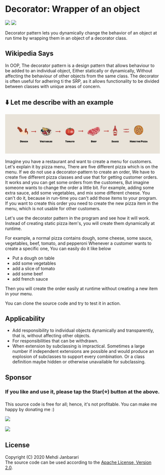 # Decorator: Wrapper of an object
[![](https://img.shields.io/badge/Extensibility-blue.svg?style=flat)](https://github.com/janbarari/decoratorpattern)
[![](https://img.shields.io/badge/Structural-green.svg?style=flat)](https://github.com/janbarari/decoratorpattern)

Decorator pattern lets you dynamically change the behavior of an object at run time by wrapping them in an object of a decorator class.

Wikipedia Says
-------
In OOP, The decorator pattern is a design pattern that allows behaviour to be added to an individual object, Either statically or dynamically, Without affecting the behaviour of other objects from the same class. The decorator is often useful for adhering ti the SRP, as it allows functionality to be divided between classes with unique areas of concern.

⬇️ Let me describe with an example
------
![](image.png)

Imagine you have a restaurant and want to create a menu for customers.
Let's explain it by pizza menu, There are five different pizza which is on the menu.
If we do not use a decorator-pattern to create an order, We have to create five different pizza classes and use that for getting customer orders. It works and you can get some orders from the customers,
But imagine someone wants to change the order a little bit. 
For example, adding some extra sauce, add some vegetables, and mix some different cheese.
You can't do it, because in run-time you can't add those items to your program.
If you want to create this order you need to create the new pizza item in the menu, which is not usable for other customers.

Let's use the decorator pattern in the program and see how it will work.
Instead of creating static pizza item's, you will create them dynamically at runtime.

For example, a normal pizza contains dough, some cheese, some sauce, vegetables, beef, tomato, and pepperoni 
Whenever a customer wants to create a specific one, You can easily do it like below
  
- Put a dough on table  
- add some vegetables  
- add a slice of tomato  
- add some beef  
- add french sauce    
  
Then you will create the order easily at runtime without creating a new item in your menu.

You can clone the source code and try to test it in action.

Applicability
-------
- Add responsibility to individual objects dynamically and transparently, that is, without affecting other objects.  
- For responsibilities that  can be withdrawn.
- When extension by subclassing is impractical. Sometimes a large number if independent extensions are possible and would produce an explosion of subclasses to support every combination. Or a class definition maybe hidden or otherwise unavailable for subclassing.

Sponsor
-------
### If you like and use it, please tap the Star(⭐️) button at the above.  
This source code is free for all; hence, it's not profitable. You can make me happy by donating me :)

[![](https://img.shields.io/badge/Dogecoin-Click%20to%20see%20the%20address-yellow.svg?style=flat)](https://blockchair.com/dogecoin/address/DB87foUxetrQRpAbWkrhexZeVtnzwyqhSL)

[![](https://img.shields.io/badge/Bitcoin-Click%20to%20see%20the%20address-orange.svg?style=flat)](https://blockchair.com/bitcoin/address/bc1qj30t3hmw0gat3vmwye972ce4sfrc5r5mz0ctr6)


License
-------
Copyright (C) 2020 Mehdi Janbarari  
The source code can be used according to the [Apache License, Version 2.0](LICENSE).